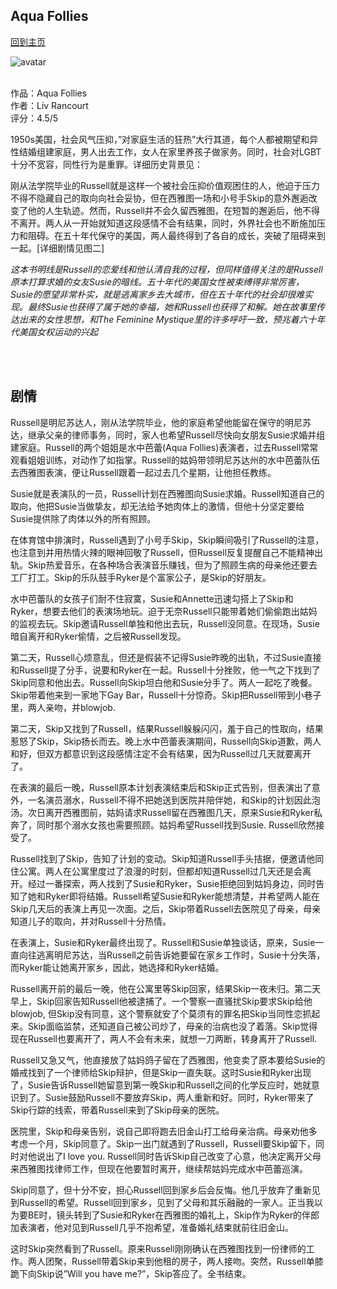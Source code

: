 ## Aqua Follies
[回到主页](https://boheme130.github.io/Fiction.git.io/)

![avatar](https://cdn.hourdetroit.com/wp-content/uploads/sites/20/2019/08/aqua-follies.jpg)
<br>
<br>

作品：Aqua Follies <br>
作者：Liv Rancourt <br>
评分：4.5/5 <br>

1950s美国，社会风气压抑，”对家庭生活的狂热”大行其道，每个人都被期望和异性结婚组建家庭，男人出去工作，女人在家里养孩子做家务。同时，社会对LGBT十分不宽容，同性行为是重罪。详细历史背景见：

刚从法学院毕业的Russell就是这样一个被社会压抑价值观困住的人，他迫于压力不得不隐藏自己的取向向社会妥协，但在西雅图一场和小号手Skip的意外邂逅改变了他的人生轨迹。然而，Russell并不会久留西雅图，在短暂的邂逅后，他不得不离开。两人从一开始就知道这段感情不会有结果，同时，外界社会也不断施加压力和阻碍。在五十年代保守的美国，两人最终得到了各自的成长，突破了阻碍来到一起。[详细剧情见图二]

*这本书明线是Russell的恋爱线和他认清自我的过程，但同样值得关注的是Russell原本打算求婚的女友Susie的暗线。五十年代的美国女性被束缚得非常厉害，Susie的愿望非常朴实，就是逃离家乡去大城市，但在五十年代的社会却很难实现。最终Susie也获得了属于她的幸福，她和Russell也获得了和解。她在故事里传达出来的女性思想，和The Feminine Mystique里的许多呼吁一致，预兆着六十年代美国女权运动的兴起*

<br>
<br>


## 剧情
Russell是明尼苏达人，刚从法学院毕业，他的家庭希望他能留在保守的明尼苏达，继承父亲的律师事务，同时，家人也希望Russell尽快向女朋友Susie求婚并组建家庭。Russell的两个姐姐是水中芭蕾(Aqua Follies)表演者，过去Russell常常观看姐姐训练，对动作了如指掌。Russell的姑妈带领明尼苏达州的水中芭蕾队伍去西雅图表演，便让Russell跟着一起过去几个星期，让他担任教练。

Susie就是表演队的一员，Russell计划在西雅图向Susie求婚。Russell知道自己的取向，他把Susie当做挚友，却无法给予她肉体上的激情，但他十分坚定要给Susie提供除了肉体以外的所有照顾。

在体育馆中排演时，Russell遇到了小号手Skip，Skip瞬间吸引了Russell的注意，也注意到并用热情火辣的眼神回敬了Russell，但Russell反复提醒自己不能精神出轨。Skip热爱音乐，在各种场合表演音乐赚钱，但为了照顾生病的母亲他还要去工厂打工。Skip的乐队鼓手Ryker是个富家公子，是Skip的好朋友。

水中芭蕾队的女孩子们耐不住寂寞，Susie和Annette迅速勾搭上了Skip和Ryker，想要去他们的表演场地玩。迫于无奈Russell只能带着她们偷偷跑出姑妈的监视去玩。Skip邀请Russell单独和他出去玩，Russell没同意。在现场，Susie暗自离开和Ryker偷情，之后被Russell发现。

第二天，Russell心烦意乱，但还是假装不记得Susie昨晚的出轨，不过Susie直接和Russell提了分手，说要和Ryker在一起。Russell十分挫败，他一气之下找到了Skip同意和他出去。Russell向Skip坦白他和Susie分手了。两人一起吃了晚餐。Skip带着他来到一家地下Gay Bar，Russell十分惊奇。Skip把Russell带到小巷子里，两人亲吻，并blowjob.

第二天，Skip又找到了Russell，结果Russell躲躲闪闪，羞于自己的性取向，结果惹怒了Skip，Skip扬长而去。晚上水中芭蕾表演期间，Russell向Skip道歉，两人和好，但双方都意识到这段感情注定不会有结果，因为Russell过几天就要离开了。

在表演的最后一晚，Russell原本计划表演结束后和Skip正式告别，但表演出了意外，一名演员溺水，Russell不得不把她送到医院并陪伴她，和Skip的计划因此泡汤。次日离开西雅图前，姑妈请求Russell留在西雅图几天，原来Susie和Ryker私奔了，同时那个溺水女孩也需要照顾。姑妈希望Russell找到Susie. Russell欣然接受了。

Russell找到了Skip，告知了计划的变动。Skip知道Russell手头拮据，便邀请他同住公寓。两人在公寓里度过了浪漫的时刻，但都却知道Russell过几天还是会离开。经过一番探索，两人找到了Susie和Ryker，Susie拒绝回到姑妈身边，同时告知了她和Ryker即将结婚。Russell希望Susie和Ryker能想清楚，并希望两人能在Skip几天后的表演上再见一次面。之后，Skip带着Russell去医院见了母亲，母亲知道儿子的取向，并对Russell十分热情。

在表演上，Susie和Ryker最终出现了。Russell和Susie单独谈话，原来，Susie一直向往逃离明尼苏达，当Russell之前告诉她要留在家乡工作时，Susie十分失落，而Ryker能让她离开家乡，因此，她选择和Ryker结婚。

Russell离开前的最后一晚，他在公寓里等Skip回家，结果Skip一夜未归。第二天早上，Skip回家告知Russell他被逮捕了。一个警察一直骚扰Skip要求Skip给他blowjob, 但Skip没有同意，这个警察就安了个莫须有的罪名把Skip当同性恋抓起来。Skip面临监禁，还知道自己被公司炒了，母亲的治病也没了着落。Skip觉得现在Russell也要离开了，两人不会有未来，就想一刀两断，转身离开了Russell. 

Russell又急又气，他直接放了姑妈鸽子留在了西雅图，他变卖了原本要给Susie的婚戒找到了一个律师给Skip辩护，但是Skip一直失联。这时Susie和Ryker出现了，Susie告诉Russell她留意到第一晚Skip和Russell之间的化学反应时，她就意识到了。Susie鼓励Russell不要放弃Skip，两人重新和好。同时，Ryker带来了Skip行踪的线索，带着Russell来到了Skip母亲的医院。

医院里，Skip和母亲告别，说自己即将跑去旧金山打工给母亲治病。母亲劝他多考虑一个月，Skip同意了。Skip一出门就遇到了Russell，Russell要Skip留下，同时对他说出了I love you. Russell同时告诉Skip自己改变了心意，他决定离开父母来西雅图找律师工作，但现在他要暂时离开，继续帮姑妈完成水中芭蕾巡演。

Skip同意了，但十分不安，担心Russell回到家乡后会反悔。他几乎放弃了重新见到Russell的希望。Russell回到家乡，见到了父母和其乐融融的一家人。正当我以为要BE时，镜头转到了Susie和Ryker在西雅图的婚礼上，Skip作为Ryker的伴郎加表演者，他对见到Russell几乎不抱希望，准备婚礼结束就前往旧金山。

这时Skip突然看到了Russell。原来Russell刚刚确认在西雅图找到一份律师的工作。两人团聚，Russell带着Skip来到他租的房子，两人接吻。突然，Russell单膝跪下向Skip说”Will you have me?”，Skip答应了。全书结束。
